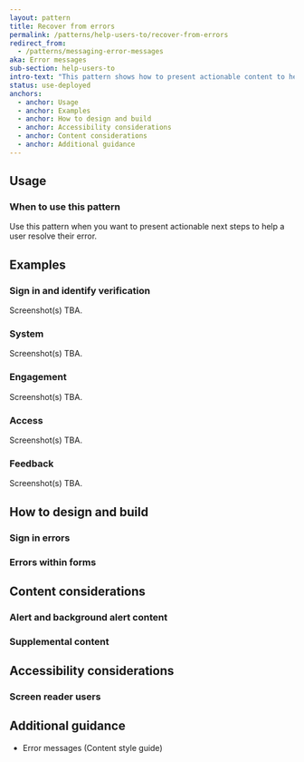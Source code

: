```yaml
---
layout: pattern
title: Recover from errors
permalink: /patterns/help-users-to/recover-from-errors
redirect_from:
  - /patterns/messaging-error-messages
aka: Error messages
sub-section: help-users-to
intro-text: "This pattern shows how to present actionable content to help users recover from errors."
status: use-deployed
anchors:
  - anchor: Usage
  - anchor: Examples
  - anchor: How to design and build
  - anchor: Accessibility considerations
  - anchor: Content considerations
  - anchor: Additional guidance
---
```


## Usage

### When to use this pattern

Use this pattern when you want to present actionable next steps to help a user resolve their error.

## Examples

### Sign in and identify verification

Screenshot(s) TBA.

### System

Screenshot(s) TBA.

### Engagement

Screenshot(s) TBA.

### Access

Screenshot(s) TBA.

### Feedback

Screenshot(s) TBA.

## How to design and build

### Sign in errors

### Errors within forms

## Content considerations

### Alert and background alert content

### Supplemental content

## Accessibility considerations

### Screen reader users

## Additional guidance

- Error messages (Content style guide)
